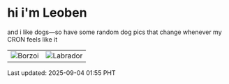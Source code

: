 # hi i'm Leoben

and i like dogs—so have some random dog pics that change whenever my CRON feels like it

|  |  |
|--------|----------|
| ![Borzoi](https://random-dog-vercel.vercel.app/api/random-borzoi?v=1756922109) | ![Labrador](https://random-dog-vercel.vercel.app/api/random-labrador?v=1756922109) |

Last updated: 2025-09-04 01:55 PHT
